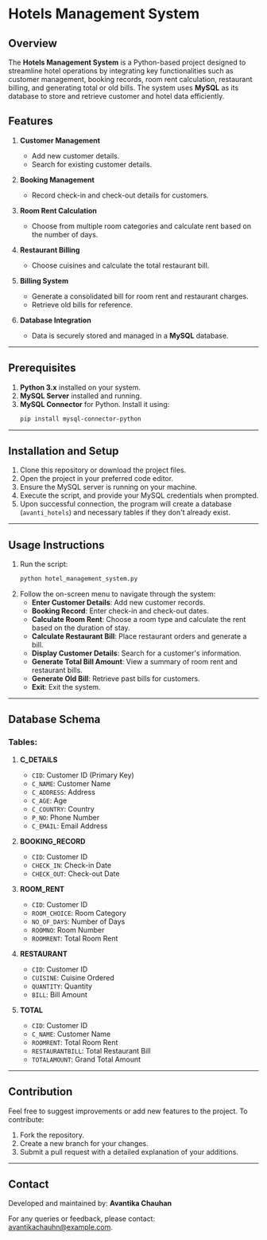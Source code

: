 

# Hotels Management System

## Overview
The **Hotels Management System** is a Python-based project designed to streamline hotel operations by integrating key functionalities such as customer management, booking records, room rent calculation, restaurant billing, and generating total or old bills. The system uses **MySQL** as its database to store and retrieve customer and hotel data efficiently.

## Features
1. **Customer Management**
   - Add new customer details.
   - Search for existing customer details.

2. **Booking Management**
   - Record check-in and check-out details for customers.

3. **Room Rent Calculation**
   - Choose from multiple room categories and calculate rent based on the number of days.

4. **Restaurant Billing**
   - Choose cuisines and calculate the total restaurant bill.

5. **Billing System**
   - Generate a consolidated bill for room rent and restaurant charges.
   - Retrieve old bills for reference.

6. **Database Integration**
   - Data is securely stored and managed in a **MySQL** database.

---

## Prerequisites
1. **Python 3.x** installed on your system.
2. **MySQL Server** installed and running.
3. **MySQL Connector** for Python. Install it using:
   ```bash
   pip install mysql-connector-python
   ```

---

## Installation and Setup
1. Clone this repository or download the project files.
2. Open the project in your preferred code editor.
3. Ensure the MySQL server is running on your machine.
4. Execute the script, and provide your MySQL credentials when prompted.
5. Upon successful connection, the program will create a database (`avanti_hotels`) and necessary tables if they don't already exist.

---

## Usage Instructions
1. Run the script:
   ```bash
   python hotel_management_system.py
   ```
2. Follow the on-screen menu to navigate through the system:
   - **Enter Customer Details**: Add new customer records.
   - **Booking Record**: Enter check-in and check-out dates.
   - **Calculate Room Rent**: Choose a room type and calculate the rent based on the duration of stay.
   - **Calculate Restaurant Bill**: Place restaurant orders and generate a bill.
   - **Display Customer Details**: Search for a customer's information.
   - **Generate Total Bill Amount**: View a summary of room rent and restaurant bills.
   - **Generate Old Bill**: Retrieve past bills for customers.
   - **Exit**: Exit the system.

---

## Database Schema
### Tables:
1. **C_DETAILS**
   - `CID`: Customer ID (Primary Key)
   - `C_NAME`: Customer Name
   - `C_ADDRESS`: Address
   - `C_AGE`: Age
   - `C_COUNTRY`: Country
   - `P_NO`: Phone Number
   - `C_EMAIL`: Email Address

2. **BOOKING_RECORD**
   - `CID`: Customer ID
   - `CHECK_IN`: Check-in Date
   - `CHECK_OUT`: Check-out Date

3. **ROOM_RENT**
   - `CID`: Customer ID
   - `ROOM_CHOICE`: Room Category
   - `NO_OF_DAYS`: Number of Days
   - `ROOMNO`: Room Number
   - `ROOMRENT`: Total Room Rent

4. **RESTAURANT**
   - `CID`: Customer ID
   - `CUISINE`: Cuisine Ordered
   - `QUANTITY`: Quantity
   - `BILL`: Bill Amount

5. **TOTAL**
   - `CID`: Customer ID
   - `C_NAME`: Customer Name
   - `ROOMRENT`: Total Room Rent
   - `RESTAURANTBILL`: Total Restaurant Bill
   - `TOTALAMOUNT`: Grand Total Amount

---

## Contribution
Feel free to suggest improvements or add new features to the project. To contribute:
1. Fork the repository.
2. Create a new branch for your changes.
3. Submit a pull request with a detailed explanation of your additions.

---

## Contact
Developed and maintained by:
**Avantika Chauhan**  

For any queries or feedback, please contact: avantikachauhn@example.com.  

